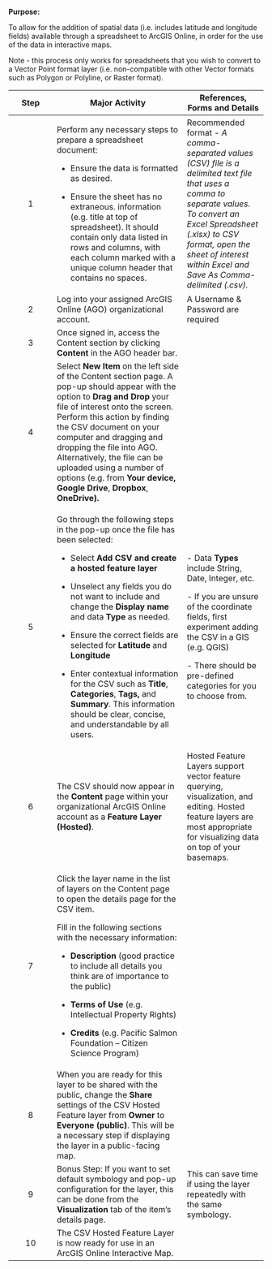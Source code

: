 **Purpose:**

To allow for the addition of spatial data (i.e. includes latitude and longitude fields) available through a spreadsheet to ArcGIS Online, in order for the use of the data in interactive maps.

Note - this process only works for spreadsheets that you wish to convert to a Vector Point format layer (i.e. non-compatible with other Vector formats such as Polygon or Polyline, or Raster format).

<table>
<colgroup>
<col style="width: 17%" />
<col style="width: 50%" />
<col style="width: 31%" />
</colgroup>
<thead>
<tr>
<th style="text-align: center;"><strong>Step</strong></th>
<th><strong>Major Activity</strong></th>
<th><strong>References, Forms and Details</strong></th>
</tr>
</thead>
<tbody>
<tr>
<td style="text-align: center;">1</td>
<td><p>Perform any necessary steps to prepare a spreadsheet document:</p>
<ul>
<li><p>Ensure the data is formatted as desired.</p></li>
<li><p>Ensure the sheet has no extraneous. information (e.g. title at top of spreadsheet). It should contain only data listed in rows and columns, with each column marked with a unique column header that contains no spaces.</p></li>
</ul></td>
<td>Recommended format - <em>A comma-separated values (CSV) file is a delimited text file that uses a comma to separate values. To convert an Excel Spreadsheet (.xlsx) to CSV format, open the sheet of interest within Excel and Save As Comma-delimited (.csv).</em></td>
</tr>
<tr>
<td style="text-align: center;">2</td>
<td>Log into your assigned ArcGIS Online (AGO) organizational account.</td>
<td>A Username &amp; Password are required</td>
</tr>
<tr>
<td style="text-align: center;">3</td>
<td>Once signed in, access the Content section by clicking <strong>Content</strong> in the AGO header bar.</td>
<td></td>
</tr>
<tr>
<td style="text-align: center;">4</td>
<td>Select <strong>New Item</strong> on the left side of the Content section page. A pop-up should appear with the option to <strong>Drag and Drop</strong> your file of interest onto the screen. Perform this action by finding the CSV document on your computer and dragging and dropping the file into AGO. Alternatively, the file can be uploaded using a number of options (e.g. from <strong>Your device, Google Drive</strong>, <strong>Dropbox</strong>, <strong>OneDrive).</strong></td>
<td></td>
</tr>
<tr>
<td style="text-align: center;">5</td>
<td><p>Go through the following steps in the pop-up once the file has been selected:</p>
<ul>
<li><p>Select <strong>Add CSV and create a hosted feature layer</strong></p></li>
<li><p>Unselect any fields you do not want to include and change the <strong>Display name</strong> and data <strong>Type</strong> as needed.</p></li>
<li><p>Ensure the correct fields are selected for <strong>Latitude</strong> and <strong>Longitude</strong></p></li>
<li><p>Enter contextual information for the CSV such as <strong>Title</strong>, <strong>Categories</strong>, <strong>Tags,</strong> and <strong>Summary</strong>. This information should be clear, concise, and understandable by all users.</p></li>
</ul></td>
<td><p>- Data <strong>Types</strong> include String, Date, Integer, etc.</p>
<p>- If you are unsure of the coordinate fields, first experiment adding the CSV in a GIS (e.g. QGIS)</p>
<p>- There should be pre-defined categories for you to choose from.</p></td>
</tr>
<tr>
<td style="text-align: center;">6</td>
<td>The CSV should now appear in the <strong>Content</strong> page within your organizational ArcGIS Online account as a <strong>Feature Layer (Hosted)</strong>.</td>
<td>Hosted Feature Layers support vector feature querying, visualization, and editing. Hosted feature layers are most appropriate for visualizing data on top of your basemaps.</td>
</tr>
<tr>
<td style="text-align: center;">7</td>
<td><p>Click the layer name in the list of layers on the Content page to open the details page for the CSV item.</p>
<p>Fill in the following sections with the necessary information:</p>
<ul>
<li><p><strong>Description</strong> (good practice to include all details you think are of importance to the public)</p></li>
<li><p><strong>Terms of Use</strong> (e.g. Intellectual Property Rights)</p></li>
<li><p><strong>Credits</strong> (e.g. Pacific Salmon Foundation – Citizen Science Program)</p></li>
</ul></td>
<td></td>
</tr>
<tr>
<td style="text-align: center;">8</td>
<td>When you are ready for this layer to be shared with the public, change the <strong>Share</strong> settings of the CSV Hosted Feature layer from <strong>Owner</strong> to <strong>Everyone (public)</strong>. This will be a necessary step if displaying the layer in a public-facing map.</td>
<td></td>
</tr>
<tr>
<td style="text-align: center;">9</td>
<td>Bonus Step: If you want to set default symbology and pop-up configuration for the layer, this can be done from the <strong>Visualization</strong> tab of the item’s details page.</td>
<td>This can save time if using the layer repeatedly with the same symbology.</td>
</tr>
<tr>
<td style="text-align: center;">10</td>
<td>The CSV Hosted Feature Layer is now ready for use in an ArcGIS Online Interactive Map.</td>
<td></td>
</tr>
</tbody>
</table>
